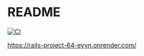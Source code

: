# README

[![CI](https://github.com/frontstall/rails-project-64/actions/workflows/ci.yml/badge.svg)](https://github.com/frontstall/rails-project-64/actions/workflows/ci.yml)

<https://rails-project-64-eyyn.onrender.com/>
